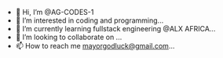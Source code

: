 - 👋 Hi, I’m @AG-CODES-1
- 👀 I’m interested in coding and programming...
- 🌱 I’m currently learning fullstack engineering @ALX AFRICA...
- 💞️ I’m looking to collaborate on ...
- 📫 How to reach me mayorgodluck@gmail.com...

<!---
AG-CODES-1/AG-CODES-1 is a ✨ special ✨ repository because its `README.md` (this file) appears on your GitHub profile.
You can click the Preview link to take a look at your changes.
--->
